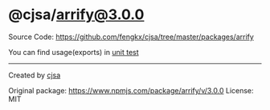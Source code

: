 # @cjsa/arrify@3.0.0

Source Code: https://github.com/fengkx/cjsa/tree/master/packages/arrify

You can find usage(exports) in [unit test](https://github.com/fengkx/cjsa/tree/master/packages/arrify/test/pkg.test.js)

---

Created by [cjsa](https://github.com/fengkx/cjsa/)

Original package: https://www.npmjs.com/package/arrify/v/3.0.0
License: MIT

